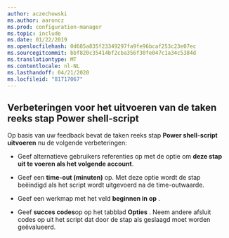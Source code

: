 ```yaml
---
author: aczechowski
ms.author: aaroncz
ms.prod: configuration-manager
ms.topic: include
ms.date: 01/22/2019
ms.openlocfilehash: 0d685a835f23349297fa9fe96bcaf253c23e07ec
ms.sourcegitcommit: bbf820c35414bf2cba356f30fe047c1a34c5384d
ms.translationtype: MT
ms.contentlocale: nl-NL
ms.lasthandoff: 04/21/2020
ms.locfileid: "81717067"
---
```

## <a name="improvements-to-run-powershell-script-task-sequence-step"></a><a name="bkmk_posh"></a>Verbeteringen voor het uitvoeren van de taken reeks stap Power shell-script
<!--3556028-->
Op basis van uw feedback bevat de taken reeks stap **Power shell-script uitvoeren** nu de volgende verbeteringen:  

- Geef alternatieve gebruikers referenties op met de optie om **deze stap uit te voeren als het volgende account**.  

- Geef een **time-out (minuten)** op. Met deze optie wordt de stap beëindigd als het script wordt uitgevoerd na de time-outwaarde.  

- Geef een werkmap met het veld **beginnen in op** .  

- Geef **succes codes**op op het tabblad **Opties** . Neem andere afsluit codes op uit het script dat door de stap als geslaagd moet worden geëvalueerd.  

